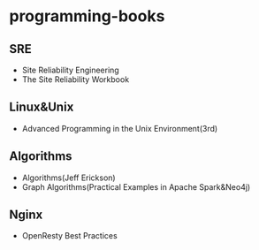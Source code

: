 # programming-books
## SRE
- Site Reliability Engineering
- The Site Reliability Workbook
## Linux&Unix
- Advanced Programming in the Unix Environment(3rd)
## Algorithms
- Algorithms(Jeff Erickson)
- Graph Algorithms(Practical Examples in Apache Spark&Neo4j)
## Nginx
- OpenResty Best Practices
